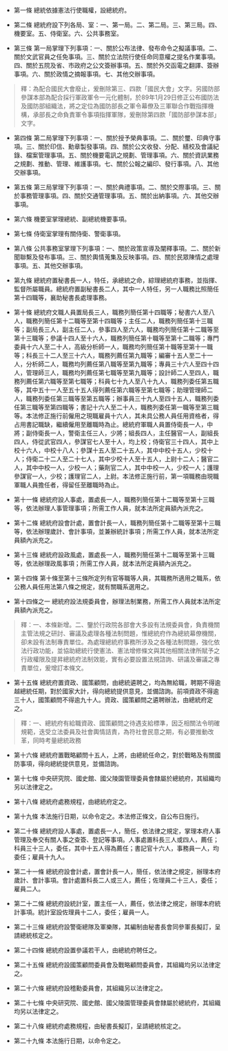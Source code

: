 * 第一條 總統依據憲法行使職權，設總統府。

* 第二條 總統府設下列各局、室：一、第一局。二、第二局。三、第三局。四、機要室。五、侍衛室。六、公共事務室。

* 第三條 第一局掌理下列事項：一、關於公布法律、發布命令之擬議事項。二、關於文武官員之任免事項。三、關於立法院行使任命同意權之提名作業事項。四、關於五院及省、市政府之公文簽辦事項。五、關於外交函電之翻譯、簽辦事項。六、關於政情之摘報事項。七、其他交辦事項。

> 釋：為配合國民大會廢止，爰刪除第三、四款「國民大會」文字。另國防部參謀本部為配合採行軍政軍令一元化體制，於89年1月29日修正公布國防法及國防部組織法，將之定位為國防部長之軍令幕僚及三軍聯合作戰指揮機構，承部長之命負責軍令事項指揮軍隊，爰刪除第四款「國防部參謀本部」文字。

* 第四條 第二局掌理下列事項：一、關於授予榮典事項。二、關於璽、印典守事項。三、關於印信、勳章製發事項。四、關於公文收發、分配、繕校及會議紀錄、檔案管理事項。五、關於機要電訊之規劃、管理事項。六、關於資訊業務之規劃、推動、管理、維護事項。七、關於公報之編印、發行事項。八、其他交辦事項。

* 第五條 第三局掌理下列事項：一、關於典禮事項。二、關於交際事項。三、關於事務管理事項。四、關於交通管理事項。五、關於出納事項。六、其他交辦事項。

* 第六條 機要室掌理總統、副總統機要事項。

* 第七條 侍衛室掌理有關侍衛、警衛事項。

* 第八條 公共事務室掌理下列事項：一、關於政策宣導及闡釋事項。二、關於新聞聯繫及發布事項。三、關於輿情蒐集及反映事項。四、關於民眾陳情之處理事項。五、其他交辦事項。

* 第九條 總統府置秘書長一人，特任，承總統之命，綜理總統府事務，並指揮、監督所屬職員。總統府置副秘書長二人，其中一人特任，另一人職務比照簡任第十四職等，襄助秘書長處理事務。

* 第十條 總統府文職人員置局長三人，職務列簡任第十四職等；秘書六人至八人，職務列簡任第十二職等至第十四職等；主任二人，職務列簡任第十三職等；副局長三人，副主任二人，參事四人至六人，職務均列簡任第十二職等至第十三職等；參議十四人至十六人，職務列簡任第十職等至第十二職等；專門委員十六人至二十人，高級分析師一人，職務均列簡任第十職等至第十一職等；科長三十二人至三十六人，職務列薦任第九職等；編審十五人至二十一人，分析師二人，職務均列薦任第八職等至第九職等；專員三十六人至四十四人，管理師三人，職務均列薦任第七職等至第九職等；設計師二人至四人，職務列薦任第六職等至第七職等；科員七十九人至八十九人，職務列委任第五職等，其中五十一人至五十五人得列薦任第六職等至第七職等；助理管理師二人，職務列委任第三職等至第五職等；辦事員三十九人至四十五人，職務列委任第三職等至第四職等；書記十六人至二十人，職務列委任第一職等至第三職等。本法修正施行前僱用之現職雇員十六人，其未具公務人員任用資格者，得占用書記職缺，繼續僱用至離職時為止。總統府軍職人員置侍衛長一人，中將；副侍衛長一人，警衛主任三人，少將；組長四人，主任醫官一人，副組長四人，侍從武官四人，參謀官七人至十人，均上校；侍衛官三十四人，其中上校十六人，中校十八人；參謀十五人至二十五人，其中中校十五人，少校十人；侍衛二十二人至二十七人，其中少校十人至十五人，上尉十二人；醫官二人，其中中校一人，少校一人；藥劑官二人，其中中校一人，少校一人；護理參謀官一人，少校；護理官二人，上尉。本法修正施行前，第一項職務由現職軍職人員擔任者，得留任至離職時為止。

* 第十一條 總統府設人事處，置處長一人，職務列簡任第十二職等至第十三職等，依法辦理人事管理事項；所需工作人員，就本法所定員額內派充之。

* 第十二條 總統府設會計處，置會計長一人，職務列簡任第十二職等至第十三職等，依法辦理歲計、會計事項，並兼辦統計事項；所需工作人員，就本法所定員額內派充之。

* 第十三條 總統府設政風處，置處長一人，職務列簡任第十二職等至第十三職等，依法辦理政風事項；所需工作人員，就本法所定員額內派充之。

* 第十四條 第十條至第十三條所定列有官等職等人員，其職務所適用之職系，依公務人員任用法第八條之規定，就有關職系選用之。

* 第十四條之一 總統府設法規委員會，辦理法制業務，所需工作人員就本法所定員額內派充之。

> 釋：一、本條新增。二、鑒於行政院各部會大多設有法規委員會，負責機關主管法規之研討、審議及處理各種法制問題，惟總統府作為總統幕僚機關，卻未設有法制專責單位。為處理總統府事務所涉及之各種法制問題，強化依法行政功能，並協助總統行使憲法、憲法增修條文與其他相關法律所賦予之行政權限及提昇總統府法制效能，實有必要設置法規諮詢、研議及審議之專責單位，爰增訂本條文。

* 第十五條 總統府置資政、國策顧問，由總統遴聘之，均為無給職，聘期不得逾越總統任期，對於國家大計，得向總統提供意見，並備諮詢。前項資政不得逾三十人，國策顧問不得逾九十人。資政、國策顧問之遴聘辦法，由總統府定之。

> 釋：一、總統府有給職資政、國策顧問之待遇支給標準，因乏相關法令明確規範，迭受立法委員及社會輿情詰責，為符社會民意之期，有必要推動改革，同時考量總統政務

* 第十六條 總統府置戰略顧問十五人，上將，由總統任命之，對於戰略及有關國防事項，得向總統提供意見，並備諮詢。

* 第十七條 中央研究院、國史館、國父陵園管理委員會隸屬於總統府，其組織均另以法律定之。

* 第十八條 總統府處務規程，由總統府定之。

* 第十九條 本法施行日期，以命令定之。本法修正條文，自公布日施行。

* 第二十條 總統府設人事處，置處長一人，簡任，依法律之規定，掌理本府人事管理及奉交有關人事之查簽、登記等事項。人事處置科長三人或四人，薦任；科員三十三人，委任，其中十五人得為薦任；書記官十六人，事務員一人，均委任；雇員十九人。

* 第二十一條 總統府設會計處，置會計長一人，簡任，依法律之規定，辦理本府歲計、會計事項。會計處置科長二人或三人，薦任；佐理員二十三人，委任；雇員二人。

* 第二十二條 總統府設統計室，置主任一人，薦任，依法律之規定，辦理本府統計事項。統計室設佐理員十二人，委任；雇員一人。

* 第二十三條 總統府設警衛總隊及軍樂隊，其編制由秘書長會同參軍長擬訂，呈請總統核定之。

* 第二十四條 總統府設置參議若干人，由總統府聘任之。

* 第二十五條 總統府設國策顧問委員會及戰略顧問委員會，其組織均另以法律定之。

* 第二十六條 總統府設稽勳委員會，其組織另以法律定之。

* 第二十七條 中央研究院、國史館、國父陵園管理委員會隸屬於總統府，其組織均另以法律定之。

* 第二十八條 總統府處務規程，由秘書長擬訂，呈請總統核定之。

* 第二十九條 本法施行日期，以命令定之。


